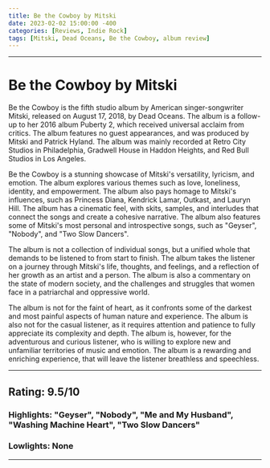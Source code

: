 ```yaml
---
title: Be the Cowboy by Mitski
date: 2023-02-02 15:00:00 -400
categories: [Reviews, Indie Rock]
tags: [Mitski, Dead Oceans, Be the Cowboy, album review]
---
```


---

# Be the Cowboy by Mitski

Be the Cowboy is the fifth studio album by American singer-songwriter Mitski, released on August 17, 2018, by Dead Oceans. The album is a follow-up to her 2016 album Puberty 2, which received universal acclaim from critics. The album features no guest appearances, and was produced by Mitski and Patrick Hyland. The album was mainly recorded at Retro City Studios in Philadelphia, Gradwell House in Haddon Heights, and Red Bull Studios in Los Angeles.

Be the Cowboy is a stunning showcase of Mitski's versatility, lyricism, and emotion. The album explores various themes such as love, loneliness, identity, and empowerment. The album also pays homage to Mitski's influences, such as Princess Diana, Kendrick Lamar, Outkast, and Lauryn Hill. The album has a cinematic feel, with skits, samples, and interludes that connect the songs and create a cohesive narrative. The album also features some of Mitski's most personal and introspective songs, such as "Geyser", "Nobody", and "Two Slow Dancers".

The album is not a collection of individual songs, but a unified whole that demands to be listened to from start to finish. The album takes the listener on a journey through Mitski's life, thoughts, and feelings, and a reflection of her growth as an artist and a person. The album is also a commentary on the state of modern society, and the challenges and struggles that women face in a patriarchal and oppressive world.

The album is not for the faint of heart, as it confronts some of the darkest and most painful aspects of human nature and experience. The album is also not for the casual listener, as it requires attention and patience to fully appreciate its complexity and depth. The album is, however, for the adventurous and curious listener, who is willing to explore new and unfamiliar territories of music and emotion. The album is a rewarding and enriching experience, that will leave the listener breathless and speechless.

---

## Rating: 9.5/10

### Highlights: "Geyser", "Nobody", "Me and My Husband", "Washing Machine Heart", "Two Slow Dancers"

### Lowlights: None

---
